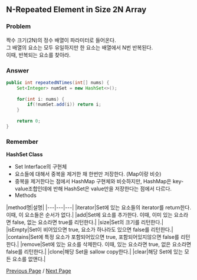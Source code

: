 ## N-Repeated Element in Size 2N Array

### Problem

짝수 크기(2N)의 정수 배열이 파라미터로 들어온다.  
그 배열의 요소는 모두 유일하지만 한 요소는 배열에서 N번 반복된다.  
이때, 반복되는 요소를 찾아라.

### Answer

```java
public int repeatedNTimes(int[] nums) {
    Set<Integer> numSet = new HashSet<>();
    
    for(int i: nums) {
        if(!numSet.add(i)) return i;
    }
    
    return 0;
}
```

### Remember
**HashSet Class**  
- Set Interface의 구현체
- 요소들에 대해서 중복을 제거한 채 한번만 저장한다. (Map이랑 비슷)
- 중복을 제거한다는 점에서 HashMap 구현체와 비슷하지만,  HashMap은 key-value조합인데에 반해 HashSet은 value만을 저장한다는 점에서 다르다.
- Methods
  
|method명|설명|
|---|---|---|
|iterator|Set에 있는 요소들의 iterator를 return한다. 이때, 이 요소들은 순서가 없다.|
|add|Set에 요소를 추가한다. 이때, 이미 있는 요소라면 false, 없는 요소라면 true를 리턴한다.|
|size|Set의 크기를 리턴한다.|
|isEmpty|Set이 비어있으면 true, 요소가 하나라도 있으면 false를 리턴한다.|
|contains|Set에 특정 요소가 포함되어있으면 true, 포함되어있지않으면 false를 리턴한다.|
|remove|Set에 있는 요소를 삭제한다. 이때, 있는 요소라면 true, 없은 요소라면 false를 리턴한다.|
|clone|해당 Set을 sallow copy한다.|
|clear|해당 Set에 있는 모든 요소를 없앤다.|
  
[Previous Page](./20210515)  / [Next Page](./20210518)
